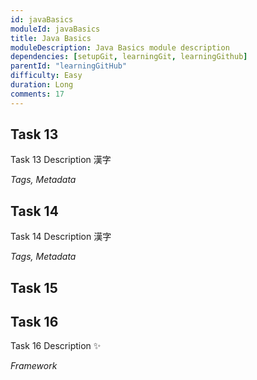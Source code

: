 ```yaml
---
id: javaBasics
moduleId: javaBasics
title: Java Basics
moduleDescription: Java Basics module description
dependencies: [setupGit, learningGit, learningGithub]
parentId: "learningGitHub"
difficulty: Easy
duration: Long
comments: 17
---
```


## Task 13

Task 13 Description 漢字

*Tags, Metadata*

## Task 14

Task 14 Description 漢字

*Tags, Metadata*

## Task 15



## Task 16

Task 16 Description ✨

*Framework*
